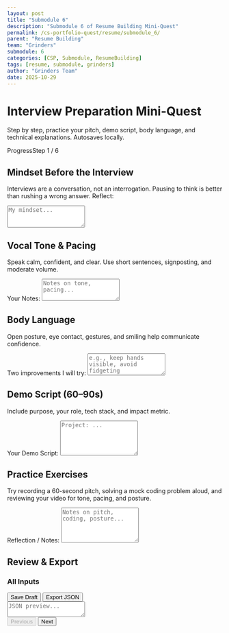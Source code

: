 ```yaml
---
layout: post
title: "Submodule 6"
description: "Submodule 6 of Resume Building Mini-Quest"
permalink: /cs-portfolio-quest/resume/submodule_6/
parent: "Resume Building"
team: "Grinders"
submodule: 6
categories: [CSP, Submodule, ResumeBuilding]
tags: [resume, submodule, grinders]
author: "Grinders Team"
date: 2025-10-29
---
```


<link href="https://cdn.jsdelivr.net/npm/tailwindcss@2.2.19/dist/tailwind.min.css" rel="stylesheet">

<div class="max-w-3xl mx-auto p-4">
  <h1 class="text-2xl font-bold mb-2">Interview Preparation Mini-Quest</h1>
  <p class="text-gray-600 mb-4">Step by step, practice your pitch, demo script, body language, and technical explanations. Autosaves locally.</p>

  <!-- Progress -->
  <div class="border rounded p-3 mb-4">
    <div class="flex justify-between text-sm">
      <span>Progress</span><span id="progressLabel">Step 1 / 6</span>
    </div>
    <div class="w-full bg-gray-200 rounded h-2 mt-2">
      <div id="progressBar" class="bg-blue-600 h-2 rounded" style="width:17%"></div>
    </div>
  </div>

  <!-- STEP 1: MINDSET -->
  <section data-step="0" class="space-y-3">
    <h2 class="text-xl font-semibold">Mindset Before the Interview</h2>
    <p>Interviews are a conversation, not an interrogation. Pausing to think is better than rushing a wrong answer. Reflect:</p>
    <textarea id="mindset" rows="3" class="w-full border rounded px-3 py-2" placeholder="My mindset..."></textarea>
  </section>

  <!-- STEP 2: VOCAL TONE -->
  <section data-step="1" class="space-y-3 hidden">
    <h2 class="text-xl font-semibold">Vocal Tone & Pacing</h2>
    <p>Speak calm, confident, and clear. Use short sentences, signposting, and moderate volume.</p>
    <label class="block text-sm font-medium">Your Notes:</label>
    <textarea id="toneNotes" rows="3" class="w-full border rounded px-3 py-2" placeholder="Notes on tone, pacing..."></textarea>
  </section>

  <!-- STEP 3: BODY LANGUAGE -->
  <section data-step="2" class="space-y-3 hidden">
    <h2 class="text-xl font-semibold">Body Language</h2>
    <p>Open posture, eye contact, gestures, and smiling help communicate confidence.</p>
    <label class="block text-sm font-medium">Two improvements I will try:</label>
    <textarea id="bodyNotes" rows="3" class="w-full border rounded px-3 py-2" placeholder="e.g., keep hands visible, avoid fidgeting"></textarea>
  </section>

  <!-- STEP 4: PROJECT DEMOS -->
  <section data-step="3" class="space-y-3 hidden">
    <h2 class="text-xl font-semibold">Demo Script (60–90s)</h2>
    <p>Include purpose, your role, tech stack, and impact metric.</p>
    <label class="block text-sm font-medium">Your Demo Script:</label>
    <textarea id="demoScript" rows="5" class="w-full border rounded px-3 py-2" placeholder="Project: ..."></textarea>
  </section>

  <!-- STEP 5: PRACTICE EXERCISES -->
  <section data-step="4" class="space-y-3 hidden">
    <h2 class="text-xl font-semibold">Practice Exercises</h2>
    <p>Try recording a 60-second pitch, solving a mock coding problem aloud, and reviewing your video for tone, pacing, and posture.</p>
    <label class="block text-sm font-medium">Reflection / Notes:</label>
    <textarea id="practiceNotes" rows="5" class="w-full border rounded px-3 py-2" placeholder="Notes on pitch, coding, posture..."></textarea>
  </section>

  <!-- STEP 6: REVIEW & EXPORT -->
  <section data-step="5" class="space-y-3 hidden">
    <h2 class="text-xl font-semibold">Review & Export</h2>
    <div class="border rounded p-3">
      <h3 class="font-semibold mb-2">All Inputs</h3>
      <div id="reviewAll" class="text-sm space-y-1"></div>
    </div>
    <div class="grid md:grid-cols-3 gap-2 mt-2">
      <button id="saveDraft" class="px-3 py-2 border rounded">Save Draft</button>
      <button id="exportJson" class="px-3 py-2 border rounded">Export JSON</button>
    </div>
    <textarea id="jsonPreview" class="w-full h-40 border rounded p-2 text-xs mt-2" readonly placeholder="JSON preview..."></textarea>
  </section>

  <!-- Nav -->
  <div class="flex justify-between mt-4">
    <button id="prevBtn" class="px-3 py-2 border rounded" disabled>Previous</button>
    <button id="nextBtn" class="px-3 py-2 border rounded">Next</button>
  </div>
</div>

<script>
document.addEventListener('DOMContentLoaded', ()=>{
  const steps = document.querySelectorAll('section[data-step]');
  let step = 0;

  const prevBtn = document.getElementById('prevBtn');
  const nextBtn = document.getElementById('nextBtn');
  const progressBar = document.getElementById('progressBar');
  const progressLabel = document.getElementById('progressLabel');

  const ids = ["mindset","toneNotes","bodyNotes","demoScript","practiceNotes"];
  const state = {};

  // Restore from localStorage
  try{
    const saved = JSON.parse(localStorage.getItem('sub6_state'));
    if(saved) Object.assign(state,saved);
    ids.forEach(id=>{
      if(state[id]) document.getElementById(id).value = state[id];
    });
  }catch(e){}

  function showStep(i){
    step = Math.max(0,Math.min(steps.length-1,i));
    steps.forEach((s,idx)=>s.classList.toggle('hidden',idx!==step));
    prevBtn.disabled = step===0;
    nextBtn.textContent = step===steps.length-1 ? "Finish" : "Next";
    const pct = ((step+1)/steps.length)*100;
    progressBar.style.width = pct + '%';
    progressLabel.textContent = `Step ${step+1} / ${steps.length}`;
    updateReview();
  }

  function updateReview(){
    const reviewAll = document.getElementById('reviewAll');
    if(!reviewAll) return;
    const out = ids.map(id=>{
      const el = document.getElementById(id);
      return `<div><b>${id.replace(/([A-Z])/g,' $1')}:</b> ${el.value||'—'}</div>`;
    }).join('');
    reviewAll.innerHTML = out;
    document.getElementById('jsonPreview').value = JSON.stringify(ids.reduce((acc,id)=>{acc[id]=document.getElementById(id).value; return acc;},{ }), null,2);
  }

  nextBtn.addEventListener('click', ()=>{
    if(step<steps.length-1) showStep(step+1);
    else alert("Completed! JSON preview updated.");
  });
  prevBtn.addEventListener('click', ()=>showStep(step-1));

  ids.forEach(id=>{
    const el=document.getElementById(id);
    el.addEventListener('input', ()=>{
      state[id]=el.value;
      localStorage.setItem('sub6_state',JSON.stringify(state));
      updateReview();
    });
  });

  document.getElementById('saveDraft').addEventListener('click', ()=>{
    localStorage.setItem('sub6_state',JSON.stringify(state));
    alert('Saved locally.');
  });

  document.getElementById('exportJson').addEventListener('click', ()=>{
    const blob = new Blob([JSON.stringify(state,null,2)],{type:'application/json'});
    const url = URL.createObjectURL(blob);
    const a = document.createElement('a');
    a.href = url;
    a.download = 'submodule6.json';
    a.click();
    URL.revokeObjectURL(url);
  });

  showStep(0);
});
</script>
